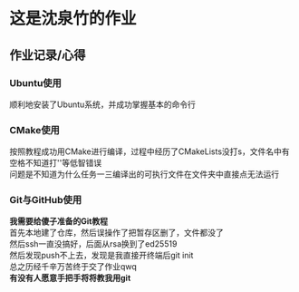 # 这是沈泉竹的作业

## 作业记录/心得

### Ubuntu使用
顺利地安装了Ubuntu系统，并成功掌握基本的命令行  

### CMake使用
按照教程成功用CMake进行编译，过程中经历了CMakeLists没打s，文件名中有空格不知道打''等低智错误  
问题是不知道为什么任务一三编译出的可执行文件在文件夹中直接点无法运行

### Git与GitHub使用
**我需要给傻子准备的Git教程**  
首先本地建了仓库，然后误操作了把暂存区删了，文件都没了  
然后ssh一直没搞好，后面从rsa换到了ed25519  
然后发现push不上去，发现是我直接开终端后git init  
总之历经千辛万苦终于交了作业qwq  
**有没有人愿意手把手将将教我用git**
